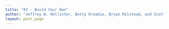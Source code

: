 ```yaml
---
title: "07 - Build Your Own"
author: "Jeffrey W. Hollister, Betty Kreakie, Bryan Milstead, and Scott Chamberlain"
layout: post_page
---
```



